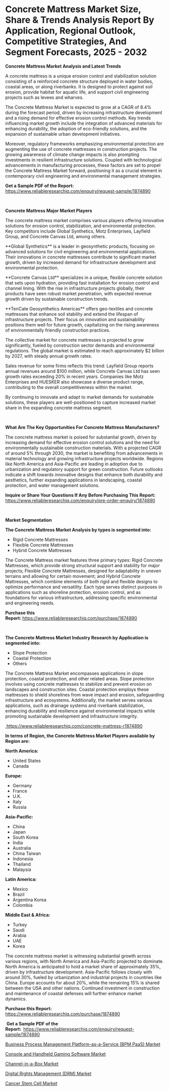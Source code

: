 <p><h1>Concrete Mattress Market Size, Share & Trends Analysis Report By Application, Regional Outlook, Competitive Strategies, And Segment Forecasts, 2025 - 2032</h1></p><p><strong>Concrete Mattress Market Analysis and Latest Trends</strong></p>
<p><p>A concrete mattress is a unique erosion control and stabilization solution consisting of a reinforced concrete structure deployed in water bodies, coastal areas, or along riverbanks. It is designed to protect against soil erosion, provide habitat for aquatic life, and support civil engineering projects such as levees and wharves. </p><p>The Concrete Mattress Market is expected to grow at a CAGR of 8.4% during the forecast period, driven by increasing infrastructure development and a rising demand for effective erosion control methods. Key trends influencing market growth include the integration of advanced materials for enhancing durability, the adoption of eco-friendly solutions, and the expansion of sustainable urban development initiatives. </p><p>Moreover, regulatory frameworks emphasizing environmental protection are augmenting the use of concrete mattresses in construction projects. The growing awareness of climate change impacts is also prompting investments in resilient infrastructure solutions. Coupled with technological advancements in manufacturing processes, these factors are set to propel the Concrete Mattress Market forward, positioning it as a crucial element in contemporary civil engineering and environmental management strategies.</p></p>
<p><strong>Get a Sample PDF of the Report:&nbsp;</strong> <a href="https://www.reliableresearchiq.com/enquiry/request-sample/1874890?utm_campaign=2243&utm_medium=2&utm_source=Github&utm_content=ia&utm_term=31012025&utm_id=concrete-mattress">https://www.reliableresearchiq.com/enquiry/request-sample/1874890</a></p>
<p>&nbsp;</p>
<p><strong>Concrete Mattress Major Market Players</strong></p>
<p><p>The concrete mattress market comprises various players offering innovative solutions for erosion control, stabilization, and environmental protection. Key competitors include Global Synthetics, Motz Enterprises, Layfield Group, and Concrete Canvas Ltd, among others.</p><p>**Global Synthetics** is a leader in geosynthetic products, focusing on advanced solutions for civil engineering and environmental applications. Their innovations in concrete mattresses contribute to significant market growth, driven by increased demand for infrastructure development and environmental protection.</p><p>**Concrete Canvas Ltd** specializes in a unique, flexible concrete solution that sets upon hydration, providing fast installation for erosion control and channel lining. With the rise in infrastructure projects globally, their products have seen robust market penetration, with expected revenue growth driven by sustainable construction trends.</p><p>**TenCate Geosynthetics Americas** offers geo-textiles and concrete mattresses that enhance soil stability and extend the lifespan of infrastructure projects. Their focus on innovation and sustainability positions them well for future growth, capitalizing on the rising awareness of environmentally friendly construction practices.</p><p>The collective market for concrete mattresses is projected to grow significantly, fueled by construction sector demands and environmental regulations. The global market is estimated to reach approximately $2 billion by 2027, with steady annual growth rates. </p><p>Sales revenue for some firms reflects this trend: Layfield Group reports annual revenues around $100 million, while Concrete Canvas Ltd has seen growth rates exceeding 20% in recent years. Companies like Motz Enterprises and HUESKER also showcase a diverse product range, contributing to the overall competitiveness within the market.</p><p>By continuing to innovate and adapt to market demands for sustainable solutions, these players are well-positioned to capture increased market share in the expanding concrete mattress segment.</p></p>
<p>&nbsp;</p>
<p><strong>What Are The Key Opportunities For Concrete Mattress Manufacturers?</strong></p>
<p><p>The concrete mattress market is poised for substantial growth, driven by increasing demand for effective erosion control solutions and the need for environmentally sustainable construction materials. With a projected CAGR of around 5% through 2030, the market is benefiting from advancements in material technology and growing infrastructure projects worldwide. Regions like North America and Asia-Pacific are leading in adoption due to urbanization and regulatory support for green construction. Future outlooks indicate a shift towards innovative designs that enhance both durability and aesthetics, further expanding applications in landscaping, coastal protection, and water management solutions.</p></p>
<p><strong>Inquire or Share Your Questions If Any Before Purchasing This Report:</strong> <a href="https://www.reliableresearchiq.com/enquiry/pre-order-enquiry/1874890?utm_campaign=2243&utm_medium=2&utm_source=Github&utm_content=ia&utm_term=31012025&utm_id=concrete-mattress">https://www.reliableresearchiq.com/enquiry/pre-order-enquiry/1874890</a></p>
<p>&nbsp;</p>
<p><strong>Market Segmentation</strong></p>
<p><strong>The Concrete Mattress Market Analysis by types is segmented into:</strong></p>
<p><ul><li>Rigid Concrete Mattresses</li><li>Flexible Concrete Mattresses</li><li>Hybrid Concrete Mattresses</li></ul></p>
<p><p>The Concrete Mattress market features three primary types: Rigid Concrete Mattresses, which provide strong structural support and stability for major projects; Flexible Concrete Mattresses, designed for adaptability in uneven terrains and allowing for certain movement; and Hybrid Concrete Mattresses, which combine elements of both rigid and flexible designs to optimize performance and versatility. Each type serves distinct purposes in applications such as shoreline protection, erosion control, and as foundations for various infrastructure, addressing specific environmental and engineering needs.</p></p>
<p><strong>Purchase this Report:&nbsp;</strong><a href="https://www.reliableresearchiq.com/purchase/1874890?utm_campaign=2243&utm_medium=2&utm_source=Github&utm_content=ia&utm_term=31012025&utm_id=concrete-mattress">https://www.reliableresearchiq.com/purchase/1874890</a></p>
<p>&nbsp;</p>
<p><strong>The Concrete Mattress Market Industry Research by Application is segmented into:</strong></p>
<p><ul><li>Slope Protection</li><li>Coastal Protection</li><li>Others</li></ul></p>
<p><p>The Concrete Mattress Market encompasses applications in slope protection, coastal protection, and other related areas. Slope protection involves using concrete mattresses to stabilize and prevent erosion on landscapes and construction sites. Coastal protection employs these mattresses to shield shorelines from wave impact and erosion, safeguarding infrastructure and ecosystems. Additionally, the market serves various applications, such as drainage systems and riverbank stabilization, enhancing durability and resilience against environmental impacts while promoting sustainable development and infrastructure integrity.</p></p>
<p><a href="https://www.reliableresearchiq.com/concrete-mattress-r1874890?utm_campaign=2243&utm_medium=2&utm_source=Github&utm_content=ia&utm_term=31012025&utm_id=concrete-mattress">&nbsp;https://www.reliableresearchiq.com/concrete-mattress-r1874890</a></p>
<p><strong>In terms of Region, the Concrete Mattress Market Players available by Region are:</strong></p>
<p>
    <p> <strong> North America: </strong>
        <ul>
            <li>United States</li>
            <li>Canada</li>
        </ul>
        </p> 
    <p> <strong> Europe: </strong>
        <ul>
            <li>Germany</li>
            <li>France</li>
            <li>U.K.</li>
            <li>Italy</li>
            <li>Russia</li>
        </ul>
        </p> 
    <p> <strong> Asia-Pacific: </strong>
        <ul>
            <li>China</li>
            <li>Japan</li>
            <li>South Korea</li>
            <li>India</li>
            <li>Australia</li>
            <li>China Taiwan</li>
            <li>Indonesia</li>
            <li>Thailand</li>
            <li>Malaysia</li>
        </ul>
        </p> 
    <p> <strong> Latin America: </strong>
        <ul>
            <li>Mexico</li>
            <li>Brazil</li>
            <li>Argentina Korea</li>
            <li>Colombia</li>
        </ul>
        </p> 
    <p> <strong> Middle East & Africa: </strong>
        <ul>
            <li>Turkey</li>
            <li>Saudi</li>
            <li>Arabia</li>
            <li>UAE</li>
            <li>Korea</li>
        </ul>
    </p>
    </p>
<p><p>The concrete mattress market is witnessing substantial growth across various regions, with North America and Asia-Pacific projected to dominate. North America is anticipated to hold a market share of approximately 35%, driven by infrastructure development. Asia-Pacific follows closely with around 30%, fueled by urbanization and industrial projects in countries like China. Europe accounts for about 20%, while the remaining 15% is shared between the USA and other nations. Continued investment in construction and maintenance of coastal defenses will further enhance market dynamics.</p></p>
<p><strong>Purchase this Report: </strong><a href="https://www.reliableresearchiq.com/purchase/1874890?utm_campaign=2243&utm_medium=2&utm_source=Github&utm_content=ia&utm_term=31012025&utm_id=concrete-mattress">https://www.reliableresearchiq.com/purchase/1874890</a></p>
<p>&nbsp;<strong>Get a Sample PDF of the Report:&nbsp;&nbsp;</strong><a href="https://www.reliableresearchiq.com/enquiry/request-sample/1874890?utm_campaign=2243&utm_medium=2&utm_source=Github&utm_content=ia&utm_term=31012025&utm_id=concrete-mattress">https://www.reliableresearchiq.com/enquiry/request-sample/1874890</a></p>
<p><strong></strong></p>
<p><p><a href="https://www.linkedin.com/pulse/data-global-business-process-management-platform-as-a-service-tnigf?utm_campaign=2243&utm_medium=2&utm_source=Github&utm_content=ia&utm_term=31012025&utm_id=concrete-mattress">Business Process Management Platform-as-a-Service (BPM PaaS) Market</a></p><p><a href="https://www.linkedin.com/pulse/global-console-handheld-gaming-software-market-set-expansion-tvxvf?utm_campaign=2243&utm_medium=2&utm_source=Github&utm_content=ia&utm_term=31012025&utm_id=concrete-mattress">Console and Handheld Gaming Software Market</a></p><p><a href="https://www.linkedin.com/pulse/insight-channel-in-a-box-market-size-expected-cagr-54-fyhuf?utm_campaign=2243&utm_medium=2&utm_source=Github&utm_content=ia&utm_term=31012025&utm_id=concrete-mattress">Channel-in-a-Box Market</a></p><p><a href="https://www.linkedin.com/pulse/digital-rights-management-drm-market-growth-outlook-global-wn9hc?utm_campaign=2243&utm_medium=2&utm_source=Github&utm_content=ia&utm_term=31012025&utm_id=concrete-mattress">Digital Rights Management (DRM) Market</a></p><p><a href="https://www.linkedin.com/pulse/analyzing-cancer-stem-cell-market-expected-cagr-118-nk9je?utm_campaign=2243&utm_medium=2&utm_source=Github&utm_content=ia&utm_term=31012025&utm_id=concrete-mattress">Cancer Stem Cell Market</a></p></p>